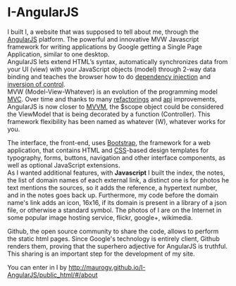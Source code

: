 I-AngularJS
================

I built I, a website that was supposed to tell about me, through the [AngularJS](https://angularjs.org/) platform. The powerful and innovative MVW Javascript framework for writing applications by Google getting a Single Page Application, similar to one desktop.  
AngularJS lets extend HTML’s syntax, automatically synchronizes data from your UI (view) with your JavaScript objects (model) through 2-way data binding and teaches the browser how to do [dependency injection](http://en.wikipedia.org/wiki/Dependency_injection) and [inversion of control](http://en.wikipedia.org/wiki/Inversion_of_control).  
MVW (Model-View-Whatever) is an evolution of the programming model [MVC](http://en.wikipedia.org/wiki/Model-View-Controller). Over time and thanks to many [refactorings]( http://en.wikipedia.org/wiki/Code_refactoring) and [api](http://en.wikipedia.org/wiki/Application_programming_interface) improvements, AngularJS is now closer to [MVVM](http://en.wikipedia.org/wiki/Model_View_ViewModel), the $scope object could be considered the ViewModel that is being decorated by a function (Controller). This framework flexibility has been named as whatever (W), whatever works for you.  

The interface, the front-end, uses [Bootstrap](http://getbootstrap.com/), the framework for a web application, that contains HTML and [CSS](http://en.wikipedia.org/wiki/CSS)-based design templates for typography, forms, buttons, navigation and other interface components, as well as optional JavaScript extensions.  
As I wanted additional features, with **Javascript** I built the index, the notes, the list of domain names of each external link, a distinct one is for photos  he text mentions the sources, so it adds the reference, a hypertext number, and in the notes goes back up. Furthermore, my code before the domain name's link adds an icon, 16x16, if its domain is present in a library of a json file, or otherwise a standard symbol. 
The photos of I are on the Internet in some popular image hosting service, flickr, google+, wikimedia.

Github, the open source community to share the code, allows to perform the static html pages. Since Google's technology is entirely client, Github renders them, proving that the superhero adjective for AngularJS is truthful.  
This sharing is an important step for the development of my site.

You can enter in I by http://maurogv.github.io/I-AngularJS/public_html/#/about
